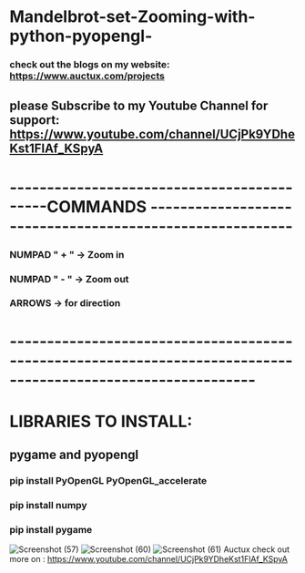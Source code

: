 # Mandelbrot-set-Zooming-with-python-pyopengl-
### check out the blogs on my website: https://www.auctux.com/projects
## please Subscribe to my Youtube Channel for support: https://www.youtube.com/channel/UCjPk9YDheKst1FlAf_KSpyA

# -------------------------------------------COMMANDS ---------------------------------------------------------
### NUMPAD " + " -> Zoom in
### NUMPAD " - " -> Zoom out
### ARROWS -> for direction
# -------------------------------------------------------------------------------------------------------------

# LIBRARIES TO INSTALL:
 
 ## pygame and pyopengl
 
 ### pip install PyOpenGL PyOpenGL_accelerate
 ### pip install numpy
 ### pip install pygame

![Screenshot (57)](https://user-images.githubusercontent.com/48150537/116480277-a74be480-a89e-11eb-8e8c-486f3bcdf649.png)
![Screenshot (60)](https://user-images.githubusercontent.com/48150537/116480723-7fa94c00-a89f-11eb-838e-98bb2a6033d5.png)
![Screenshot (61)](https://user-images.githubusercontent.com/48150537/116480734-833cd300-a89f-11eb-9b95-7b1f789c218d.png)
Auctux
check out more on : https://www.youtube.com/channel/UCjPk9YDheKst1FlAf_KSpyA
